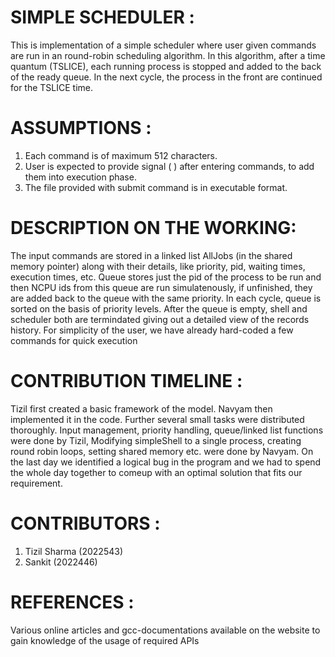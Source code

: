 # SIMPLE SCHEDULER : 
This is implementation of a simple scheduler where user given commands are run in an round-robin scheduling algorithm. In this algorithm, after a time quantum (TSLICE), each running process is stopped and added to the back of the ready queue. In the next cycle, the process in the front are continued for the TSLICE time.


# ASSUMPTIONS :
1. Each command is of maximum 512 characters.
2. User is expected to provide signal (     ) after entering commands, to add them into execution phase.
3. The file provided with submit command is in executable format.


# DESCRIPTION ON THE WORKING: 
The input commands are stored in a linked list AllJobs (in the shared memory pointer) along with their details, like priority, pid, waiting times, execution times, etc. 
Queue stores just the pid of the process to be run and then NCPU ids from this queue are run simulatenously, if unfinished, they are added back to the queue with the same priority. 
In each cycle, queue is sorted on the basis of priority levels.
After the queue is empty, shell and scheduler both are termindated giving out a detailed view of the records history.
For simplicity of the user, we have already hard-coded a few commands for quick execution

# CONTRIBUTION TIMELINE :
Tizil first created a basic framework of the model. 
Navyam then implemented it in the code.
Further several small tasks were distributed thoroughly.
Input management, priority handling, queue/linked list functions were done by Tizil, 
Modifying simpleShell to a single process, creating round robin loops, setting shared memory etc. were done by Navyam.
On the last day we identified a logical bug in the program and we had to spend the whole day together to comeup with an optimal solution that fits our requirement.



# CONTRIBUTORS :
1. Tizil Sharma (2022543)
2. Sankit (2022446)


# REFERENCES : 
Various online articles and gcc-documentations available on the website to gain knowledge of the usage of required APIs

